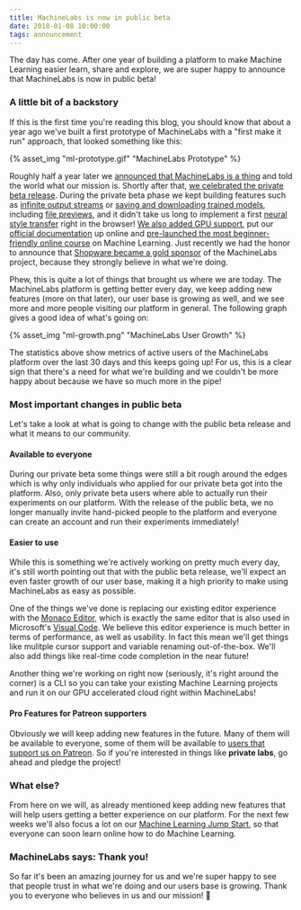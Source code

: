 ```yaml
---
title: MachineLabs is now in public beta
date: 2018-01-08 10:00:00
tags: announcement
---
```


The day has come. After one year of building a platform to make Machine Learning easier learn, share and explore, we are super happy to announce that MachineLabs is now in public beta!

<!-- more -->

### A little bit of a backstory

If this is the first time you're reading this blog, you should know that about a year ago we've built a first prototype of MachineLabs with a "first make it run" approach, that looked something like this:

{% asset_img "ml-prototype.gif" "MachineLabs Prototype" %}

Roughly half a year later we [announced that MachineLabs is a thing](/2017/05/11/introducing-machinelabs/) and told the world what our mission is. Shortly after that, [we celebrated the private beta release](/2017/08/01/celebrating-pre-private-beta/). During the private beta phase we kept building features such as [infinite output streams](/2017/08/22/two-weeks-in-private-beta--shipping-new-features/) or [saving and downloading trained models](/2017/09/13/feature-update-saving-outputs-better-console-and-more/), including [file previews](/2017/10/09/feature-update-file-previews-guides-and-patreons/), and it didn't take us long to implement a first [neural style transfer](/2017/09/26/a-neural-style-transfer-in-the-browser/) right in the browser! [We also added GPU support](/2017/11/20/announcing-gpu-support-and-revisiting-the-neural-style-transfer/), put our [official documentation](https://docs.machinelabs.ai) up online and [pre-launched the most beginner-friendly online course](/2017/12/15/machine-learning-jump-start-online-course/) on Machine Learning. Just recently we had the honor to announce that [Shopware became a gold sponsor](/2018/01/04/shopware-becomes-gold-sponsor/) of the MachineLabs project, because they strongly believe in what we're doing.

Phew, this is quite a lot of things that brought us where we are today. The MachineLabs platform is getting better every day, we keep adding new features (more on that later), our user base is growing as well, and we see more and more people visiting our platform in general. The following graph gives a good idea of what's going on:

{% asset_img "ml-growth.png" "MachineLabs User Growth" %}

The statistics above show metrics of active users of the MachineLabs platform over the last 30 days and this keeps going up! For us, this is a clear sign that there's a need for what we're building and we couldn't be more happy about because we have so much more in the pipe!

### Most important changes in public beta

Let's take a look at what is going to change with the public beta release and what it means to our community.

#### Available to everyone

During our private beta some things were still a bit rough around the edges which is why only individuals who applied for our private beta got into the platform. Also, only private beta users where able to actually run their experiments on our platform. With the release of the public beta, we no longer manually invite hand-picked people to the platform and everyone can create an account and run their experiments immediately!

#### Easier to use

While this is something we're actively working on pretty much every day, it's still worth pointing out that with the public beta release, we'll expect an even faster growth of our user base, making it a high priority to make using MachineLabs as easy as possible.

One of the things we've done is replacing our existing editor experience with the [Monaco Editor](https://github.com/Microsoft/monaco-editor), which is exactly the same editor that is also used in Microsoft's [Visual Code](https://code.visualstudio.com/). We believe this editor experience is much better in terms of performance, as well as usability. In fact this mean we'll get things like mulitple cursor support and variable renaming out-of-the-box. We'll also add things like real-time code completion in the near future!

Another thing we're working on right now (seriously, it's right around the corner) is a CLI so you can take your existing Machine Learning projects and run it on our GPU accelerated cloud right within MachineLabs!

#### Pro Features for Patreon supporters

Obviously we will keep adding new features in the future. Many of them will be available to everyone, some of them will be available to [users that support us on Patreon](https://www.patreon.com/machinelabs). So if you're interested in things like **private labs**, go ahead and pledge the project!

### What else?

From here on we will, as already mentioned keep adding new features that will help users getting a better experience on our platform. For the next few weeks we'll also focus a lot on our [Machine Learning Jump Start](https://course.machinelabs.ai), so that everyone can soon learn online how to do Machine Learning.

### MachineLabs says: Thank you!

So far it's been an amazing journey for us and we're super happy to see that people trust in what we're doing and our users base is growing. Thank you to everyone who believes in us and our mission! 🙏
